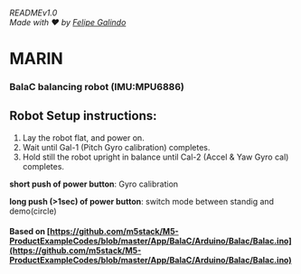 ###### READMEv1.0 <br/> Made with ❤️ by [Felipe Galindo](https://felipegalind0.github.io)

# MARIN
### BalaC balancing robot (IMU:MPU6886)


## Robot Setup instructions:

1. Lay the robot flat, and power on.
2. Wait until Gal-1 (Pitch Gyro calibration) completes.
3. Hold still the robot upright in balance until Cal-2 (Accel & Yaw Gyro cal)
completes.

**short push of power button**: Gyro calibration

**long push (>1sec) of power button**: switch mode between standig and
demo(circle)

#### Based on [https://github.com/m5stack/M5-ProductExampleCodes/blob/master/App/BalaC/Arduino/Balac/Balac.ino](https://github.com/m5stack/M5-ProductExampleCodes/blob/master/App/BalaC/Arduino/Balac/Balac.ino)
